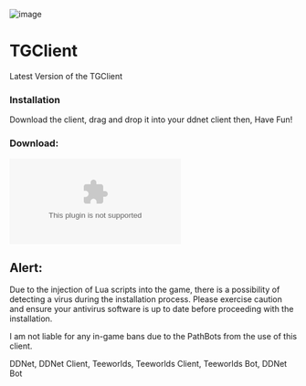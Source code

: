   ![image](https://cdn.discordapp.com/attachments/1023993308164399225/1138403499407855737/ezgif-1-87094a591f.png)

# TGClient
Latest Version of the TGClient

### Installation

Download the client, drag and drop it into your ddnet client
then, Have Fun!

### Download:

![TGClient](https://github.com/DevKaisa/TGClient/archive/refs/heads/main.zip)

## Alert: 

Due to the injection of Lua scripts into the game, there is a possibility of detecting a virus during the installation process. Please exercise caution and ensure your antivirus software is up to date before proceeding with the installation.

I am not liable for any in-game bans due to the PathBots from the use of this client.

DDNet, DDNet Client, Teeworlds, Teeworlds Client, Teeworlds Bot, DDNet Bot
